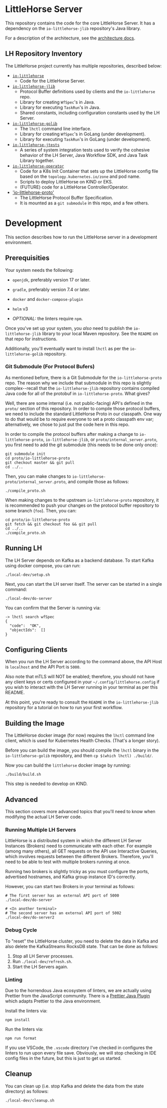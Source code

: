 # LittleHorse Server

This repository contains the code for the core LittleHorse Server. It has a dependency on the `io-littlehorse-jlib` repository's Java library.

For a description of the architecture, see the [architecture docs](docs/ARCH.md).

## LH Repository Inventory
The LittleHorse project currently has multiple repositories, described below:

* [`io-littlehorse`](https://bitbucket.org/littlehorse-core/io-littlehorse)
    *  Code for the LittleHorse Server.
* [`io-littlehorse-jlib`](https://bitbucket.org/littlehorse-core/io-littlehorse-jlib)
    * Protocol Buffer definitions used by clients and the `io-littlehorse` repo.
    * Library for creating `WfSpec`'s in Java.
    * Library for executing `TaskRun`'s in Java.
    * Shared constants, including configuration constants used by the LH Server.
* [`io-littlehorse-golib`](https://bitbucket.org/littlehorse-core/io-littlehorse-golib)
    * The `lhctl` command line interface.
    * Library for creating `WfSpec`'s in GoLang (under development).
    * Library for executing `TaskRun`'s in GoLang (under development).
* [`io-littlehorse-jtests`](https://bitbucket.org/littlehorse-core/io-littlehorse-jtests)
    * A series of system integration tests used to verify the cohesive behavior of the LH Server, Java Workflow SDK, and Java Task Library together.
* [`io-littlehorse-operator`](https://bitbucket.org/littlehorse-core/io-littlehorse-operator)
    * Code for a K8s Init Container that sets up the LittleHorse config file based on the `topology.kubernetes.io/zone` and pod name.
    * Scripts to deploy LittleHorse on KIND or EKS.
    * (FUTURE) code for a LittleHorse Controller/Operator.
* ['io-littlehorse-proto'](https://bitbucket.org/littlehorse-core/io-littlehorse-proto/src/master)
    * The LittleHorse Protocol Buffer Specification.
    * It is mounted as a `git submodule` in this repo, and a few others.

# Development

This section describes how to run the LittleHorse server in a development environment.

## Prerequisities

Your system needs the following:
* `openjdk`, preferably version 17 or later.

* `gradle`, preferably version 7.4 or later.

* `docker` and `docker-compose-plugin`

* `helm` v3

* *OPTIONAL:* the linters require `npm`.

Once you've set up your system, you *also* need to publish the `io-littlehorse-jlib` library to your local Maven repository. See the `README` on that repo for instructions.

Additionally, you'll eventually want to install `lhctl` as per the `io-littlehorse-golib` repository.

### Git Submodule (For Protocol Bufers)

As mentioned before, there is a Git Submodule for the `io-littlehorse-proto` repo. The reason why we include that submodule in this repo is slightly complex--recall that the `io-littlehorse-jlib` repository contains compiled Java code for all of the protobuf in `io-littlehorse-proto`. What gives?

Well, there are some internal (i.e. not public-facing) API's defined in the `proto/` section of this repository. In order to compile those protocol buffers, we need to include the standard LittleHorse Proto in our classpath. One way to do that would be to require everyone to set a proto classpath env var; alternatively, we chose to just put the code here in this repo.

In order to compile the protocol buffers after making a change to `io-littlehorse-proto`, `io-littlehorse-jlib`, or `proto/internal_server.proto`, you first need to add the git submodule (this needs to be done only once):

```
git submodule init
cd proto/io-littlehorse-proto
git checkout master && git pull
cd ../..
```

Then, you can make changes to `io-littlehorse-proto/internal_server.proto`, and compile those as follows:
```
./compile_proto.sh
```

When making changes to the upstream `io-littlehorse-proto` repository, it is recommended to push your changes on the protocol buffer repository to some branch (`foo`). Then, you can:

```
cd proto/io-littlehorse-proto
git fetch && git checkout foo && git pull
cd ../..
./compile_proto.sh
```

## Running LH

The LH Server depends on Kafka as a backend database. To start Kafka using docker compose, you can run:

```
./local-dev/setup.sh
```

Next, you can start the LH server itself. The server can be started in a single command:

```
./local-dev/do-server
```

You can confirm that the Server is running via:

```
-> lhctl search wfSpec
{
  "code":  "OK",
  "objectIds":  []
}
```

## Configuring Clients

When you run the LH Server according to the command above, the API Host is `localhost` and the API Port is `5000`.

Also note that mTLS will NOT be enabled; therefore, you should not have any client keys or certs configured in your `~/.config/littlehorse.config` if you wish to interact with the LH Server running in your terminal as per this README.

At this point, you're ready to consult the `README` in the `io-littlehorse-jlib` repository for a tutorial on how to run your first workflow.

## Building the Image
The LittleHorse docker image (for now) requires the `lhctl` command line client, which is used for Kubernetes Health Checks. (That's a longer story).

Before you can build the image, you should compile the `lhctl` binary in the `io-littlehorse-golib` repository, and then `cp $(which lhctl) ./build/`.

Now you can build the `littlehorse` docker image by running:

```
./build/build.sh
```
This step is needed to develop on KIND.

## Advanced
This section covers more advanced topics that you'll need to know when modifying the actual LH Server code.

### Running Multiple LH Servers

LittleHorse is a distributed system in which the different LH Server Instances (Brokers) need to communicate with each other. For example (among many others), all GET requests on the API use Interactive Queries, which involves requests between the different Brokers. Therefore, you'll need to be able to test with multiple brokers running at once.

Running two brokers is slightly tricky as you must configure the ports, advertised hostnames, and Kafka group instance ID's correctly.

However, you can start two Brokers in your terminal as follows:

```
# The first server has an external API port of 5000
./local-dev/do-server

# <In another terminal>
# The second server has an external API port of 5002
./local-dev/do-server2
```

### Debug Cycle

To "reset" the LittleHorse cluster, you need to delete the data in Kafka and also delete the KafkaStreams RocksDB state. That can be done as follows:

1. Stop all LH Server processes.
2. Run `./local-dev/refresh.sh`.
3. Start the LH Servers again.

### Linting
Due to the horrendous Java ecosystem of linters, we are actually using Prettier from the JavaScript community. There is a [Prettier Java Plugin](https://github.com/jhipster/prettier-java) which adapts Prettier to the Java environment.

Install the linters via:
```
npm install
```

Run the linters via:
```
npm run format
```

If you use VSCode, the `.vscode` directory I've checked in configures the linters to run upon every file save. Obviously, we will stop checking in IDE config files in the future, but this is just to get us started.

## Cleanup

You can clean up (i.e. stop Kafka and delete the data from the state directory) as follows:

```
./local-dev/cleanup.sh
```